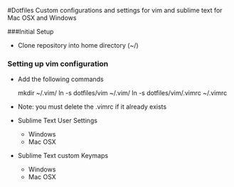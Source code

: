 #Dotfiles
Custom configurations and settings for vim and sublime text for Mac OSX and Windows

###Initial Setup
+ Clone repository into home directory (~/)

### Setting up vim configuration
+ Add the following commands

	mkdir ~/.vim/
	ln -s dotfiles/vim ~/.vim/
	ln -s dotfiles/vim/.vimrc ~/.vimrc

+ Note: you must delete the .vimrc if it already exists


+ Sublime Text User Settings
  + Windows
  + Mac OSX

+ Sublime Text custom Keymaps
  + Windows
  + Mac OSX
